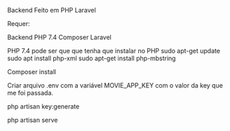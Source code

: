 Backend Feito em PHP Laravel

Requer:

Backend
PHP 7.4
Composer
Laravel
 
 PHP 7.4
 pode ser que que tenha que instalar 
  no PHP
  	sudo apt-get update
	sudo apt install php-xml
	sudo apt-get install php-mbstring

Composer install

Criar arquivo .env com a variável MOVIE_APP_KEY com o valor da key que me foi passada.

php artisan key:generate

php artisan serve 